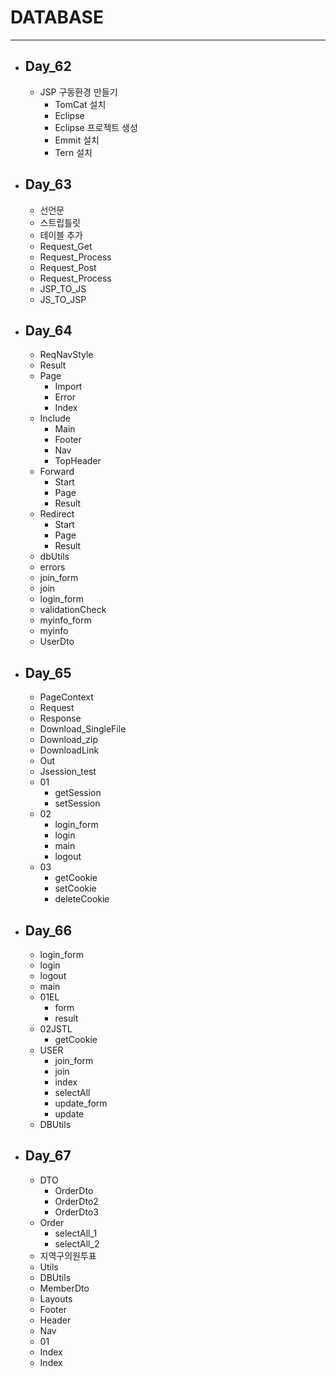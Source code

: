 # DATABASE
---


- ## Day_62
  - JSP 구동환경 만들기
    - TomCat 설치
    - Eclipse
    - Eclipse 프로젝트 생성
    - Emmit 설치
    - Tern 설치

- ## Day_63
  - 선언문
  - 스트립틀릿
  - 테이블 추가
  - Request_Get
  - Request_Process
  - Request_Post
  - Request_Process
  - JSP_TO_JS
  - JS_TO_JSP

- ## Day_64
  - ReqNavStyle
  - Result
  - Page
    - Import
    - Error
    - Index
  - Include
    - Main
    - Footer
    - Nav
    - TopHeader
  - Forward
    - Start
    - Page
    - Result
  - Redirect
    - Start
    - Page
    - Result
  - dbUtils
  - errors
  - join_form
  - join
  - login_form
  - validationCheck
  - myinfo_form
  - myinfo
  - UserDto

- ## Day_65
  - PageContext
  - Request
  - Response
  - Download_SingleFile
  - Download_zip
  - DownloadLink
  - Out
  - Jsession_test
  - 01
    - getSession
    - setSession
  - 02
    - login_form
    - login
    - main
    - logout
  - 03
    - getCookie
    - setCookie
    - deleteCookie

- ## Day_66
    - login_form
    - login
    - logout
    - main
    - 01EL
      - form
      - result
    - 02JSTL
      - getCookie
    - USER
      - join_form
      - join
      - index
      - selectAll
      - update_form 
      - update
    -  DBUtils

- ## Day_67
    - DTO
      - OrderDto
      - OrderDto2
      - OrderDto3
    - Order
      - selectAll_1
      - selectAll_2
    - 지역구의원투표
    - Utils
     - DBUtils
     - MemberDto
    - Layouts
     - Footer
     - Header
     - Nav
    - 01
     - Index
     - Index 
